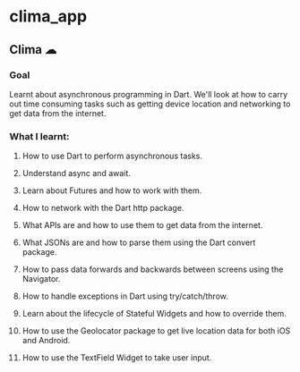# clima_app

## Clima ☁

### Goal
Learnt about asynchronous programming in Dart. We'll look at how to carry out time consuming tasks such as getting device location and networking to get data from the internet.

### What I learnt:

1. How to use Dart to perform asynchronous tasks.

2. Understand async and await.

3. Learn about Futures and how to work with them.

4. How to network with the Dart http package.

5. What APIs are and how to use them to get data from the internet.

6. What JSONs are and how to parse them using the Dart convert package.

7. How to pass data forwards and backwards between screens using the Navigator.

8. How to handle exceptions in Dart using try/catch/throw.

9. Learn about the lifecycle of Stateful Widgets and how to override them.

10. How to use the Geolocator package to get live location data for both iOS and Android.

11. How to use the TextField Widget to take user input.
